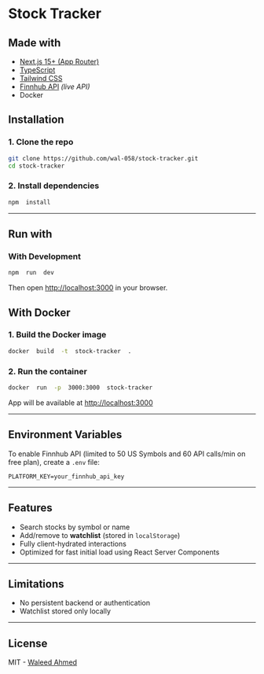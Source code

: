 # Stock Tracker

## Made with
- [Next.js 15+ (App Router)](https://nextjs.org/docs)
- [TypeScript](https://www.typescriptlang.org/)
- [Tailwind CSS](https://tailwindcss.com/)
- [Finnhub API](https://finnhub.io/docs/api/introduction) *(live API)*
- Docker

## Installation

### 1. Clone the repo

```bash
git clone https://github.com/wal-058/stock-tracker.git
cd stock-tracker
```

  

### 2. Install dependencies
```bash
npm  install
```

---

## Run with

### With Development

```bash
npm  run  dev
```

Then open [http://localhost:3000](http://localhost:3000) in your browser.
  

## With Docker


### 1. Build the Docker image

```bash
docker  build  -t  stock-tracker  .

```

### 2. Run the container

```bash
docker  run  -p  3000:3000  stock-tracker
```

App will be available at [http://localhost:3000](http://localhost:3000)


---

  

## Environment Variables

To enable Finnhub API (limited to 50 US Symbols and 60 API calls/min on free plan), create a `.env` file:

```env
PLATFORM_KEY=your_finnhub_api_key
```

---

## Features

- Search stocks by symbol or name
- Add/remove to **watchlist** (stored in `localStorage`)
- Fully client-hydrated interactions
- Optimized for fast initial load using React Server Components

---

  

##  Limitations
- No persistent backend or authentication
- Watchlist stored only locally 

---

## License

MIT - [Waleed Ahmed](https://github.com/wal-058)